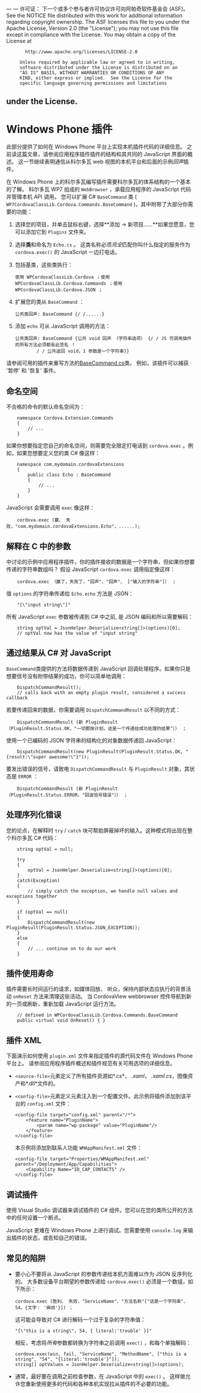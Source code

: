 — — 许可证： 下一个或多个参与者许可协议许可向阿帕奇软件基金会 (ASF)。 See the NOTICE file distributed with this work for additional information regarding copyright ownership. The ASF licenses this file to you under the Apache License, Version 2.0 (the "License"); you may not use this file except in compliance with the License. You may obtain a copy of the License at

           http://www.apache.org/licenses/LICENSE-2.0
    
         Unless required by applicable law or agreed to in writing,
         software distributed under the License is distributed on an
         "AS IS" BASIS, WITHOUT WARRANTIES OR CONDITIONS OF ANY
         KIND, either express or implied.  See the License for the
         specific language governing permissions and limitations
    

   under the License.
---

# Windows Phone 插件

此部分提供了如何在 Windows Phone 平台上实现本机插件代码的详细信息。 之前读这篇文章，请参阅应用程序插件插件的结构和其共同的 JavaScript 界面的概述。 这一节继续表明通信从科尔多瓦 web 视图的本机平台和后面的示例*回声*插件。

在 Windows Phone 上的科尔多瓦编写插件需要科尔多瓦的体系结构的一个基本的了解。 科尔多瓦 WP7 组成的 `WebBrowser` ，承载应用程序的 JavaScript 代码并管理本机 API 调用。 您可以扩展 C# `BaseCommand` 类 ( `WP7CordovaClassLib.Cordova.Commands.BaseCommand` )，其中附带了大部分你需要的功能：

1.  选择您的项目，并单击鼠标右键，选择**添加 → 新项目......**如果您愿意，您可以添加它到 `Plugins` 文件夹。

2.  选择**类**和命名为 `Echo.cs` 。 这类名称必须*完全*匹配你叫什么指定的服务作为 `cordova.exec()` 的 JavaScript 一边打电话。

3.  包括基类，这些类执行：
    
        使用 WPCordovaClassLib.Cordova ；使用 WPCordovaClassLib.Cordova.Commands ；使用 WPCordovaClassLib.Cordova.JSON ；
        

4.  扩展您的类从 `BaseCommand` ：
    
        公共类回声: BaseCommand {/ /......}
        

5.  添加 `echo` 可从 JavaScript 调用的方法：
    
        公共类回声: BaseCommand {公共 void 回声 （字符串选项） {/ / JS 可调用插件的所有方法必须都有此签名 ！
                / / 公共返回 void，1 参数是一个字符串}}
        

请参阅可用的插件来重写方法的[BaseCommand.cs][1]类。 例如，该插件可以捕获 '暂停' 和 '恢复' 事件。

 [1]: https://github.com/apache/cordova-wp7/blob/master/templates/standalone/cordovalib/Commands/BaseCommand.cs

## 命名空间

不合格的命令的默认命名空间为：

        namespace Cordova.Extension.Commands
        {
            // ...
        }
    

如果你想要指定您自己的命名空间，则需要完全限定打电话到 `cordova.exec` 。例如，如果您想要定义您的类 C# 像这样：

        namespace com.mydomain.cordovaExtensions
        {
            public class Echo : BaseCommand
            {
                // ...
            }
        }
    

JavaScript 会需要调用 `exec` 像这样：

        cordova.exec (赢、 失败，"com.mydomain.cordovaExtensions.Echo"，......);
    

## 解释在 C 中的参数

中讨论的示例中应用程序插件，你的插件接收的数据是一个字符串，但如果你想要传递的字符串数组吗？ 假设 JavaScript `cordova.exec` 调用指定像这样：

        cordova.exec （赢了，失败了，"回声"、"回声"、 ["输入的字符串"]） ；
    

值 `options` 的字符串传递给 `Echo.echo` 方法是 JSON：

        "[\"input string\"]"
    

所有 JavaScript `exec` 参数被传递到 C# 中之前, 是 JSON 编码和所以需要解码：

        string optVal = JsonHelper.Deserialize<string[]>(options)[0];
        // optVal now has the value of "input string"
    

## 通过结果从 C# 对 JavaScript

`BaseCommand`类提供的方法将数据传递到 JavaScript 回调处理程序。如果你只是想要信号没有附带结果的成功，你可以简单地调用：

        DispatchCommandResult();
        // calls back with an empty plugin result, considered a success callback
    

若要传递回来的数据，你需要调用 `DispatchCommandResult` 以不同的方式：

        DispatchCommandResult (新 PluginResult （PluginResult.Status.OK，"一切都按计划，这是一个传递给成功处理的结果"）） ；
    

使用一个已编码的 JSON 字符串的结构化的对象数据传递回 JavaScript：

        DispatchCommandResult(new PluginResult(PluginResult.Status.OK, "{result:\"super awesome!\"}"));
    

要发出错误的信号，请致电 `DispatchCommandResult` 与 `PluginResult` 对象，其状态是 `ERROR` ：

        DispatchCommandResult (新 PluginResult （PluginResult.Status.ERROR，"回波信号错误"）） ；
    

## 处理序列化错误

您的论点，在解释时 `try` / `catch` 块可帮助屏蔽掉坏的输入。这种模式将出现在整个科尔多瓦 C# 代码：

        string optVal = null;
    
        try
        {
            optVal = JsonHelper.Deserialize<string[]>(options)[0];
        }
        catch(Exception)
        {
            // simply catch the exception, we handle null values and exceptions together
        }
    
        if (optVal == null)
        {
            DispatchCommandResult(new PluginResult(PluginResult.Status.JSON_EXCEPTION));
        }
        else
        {
            // ... continue on to do our work
        }
    

## 插件使用寿命

插件需要长时间运行的请求，如媒体回放、 听众，保持内部状态应执行的背景活动 `onReset` 方法来清理这些活动。 当 CordovaView webbrowser 控件导航到新的一页或刷新，重新加载 JavaScript 运行方法。

        // defined in WPCordovaClassLib.Cordova.Commands.BaseCommand
        public virtual void OnReset() { }
    

## 插件 XML

下面演示如何使用 `plugin.xml` 文件来指定插件的源代码文件在 Windows Phone 平台上。 请参阅应用程序插件概述和插件规范有关可用选项的详细信息。

*   `<source-file>`元素定义了所有插件资源如*.cs*， *.xaml*， *.xaml.cs*，图像资产和*.dll*文件的。

*   `<config-file>`元素定义元素注入到一个配置文件。此示例将插件添加到该平台的 `config.xml` 文件：
    
        <config-file target="config.xml" parent="/*">
            <feature name="PluginName">
                <param name="wp-package" value="PluginName"/>
            </feature>
        </config-file>
        
    
    本示例将添加到联系人功能 `WMAppManifest.xml` 文件：
    
        <config-file target="Properties/WMAppManifest.xml" parent="/Deployment/App/Capabilities">
            <Capability Name="ID_CAP_CONTACTS" />
        </config-file>
        

## 调试插件

使用 Visual Studio 调试器来调试插件的 C# 组件。您可以在您的类所公开的方法中的任何设置一个断点。

JavaScript 更难在 Windows Phone 上进行调试。您需要使用 `console.log` 来输出插件的状态，或告知自己的错误。

## 常见的陷阱

*   要小心不要将从 JavaScript 的参数传递给本机方面难以作为 JSON 反序列化的。 大多数设备平台期望的参数传递给 `cordova.exec()` 必须是一个数组，如下所示：
    
        cordova.exec (胜利、 失败，"ServiceName"、"方法名称"["这是一个字符串"、 54，{文字： '麻烦'}]) ；
        
    
    这可能会导致对 C# 进行解码一个过于复杂的字符串值：
    
        "[\"this is a string\", 54, { literal:'trouble' }]"
        
    
    相反，考虑将*所有*参数都转换为字符串之前调用 `exec()` ，和每个单独解码：
    
        cordova.exec(win, fail, "ServiceName", "MethodName", ["this is a string", "54", "{literal:'trouble'}"]);
        string[] optValues = JsonHelper.Deserialize<string[]>(options);
        

*   通常，最好要在调用之前检查参数，在 JavaScript 中的 `exec()` 。 这样做允许您重新使用更多的代码和各种本机实现拉从插件的不必要的功能。